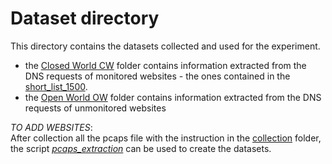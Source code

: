 # Dataset directory

This directory contains the datasets collected and used for the experiment.

- the [Closed World CW](CW) folder contains information extracted from the DNS requests of monitored websites - the ones
  contained in
  the [short_list_1500](../src/collection/short_list_1500).
- the [Open World OW](OW) folder contains information extracted from the DNS requests of unmonitored websites

*TO ADD WEBSITES*: <br>
After collection all the pcaps file with the instruction in the [collection](/src/collection) folder, the
script *[pcaps_extraction](../src/extraction/pcaps_extraction.py)* can be used to create the datasets. 
